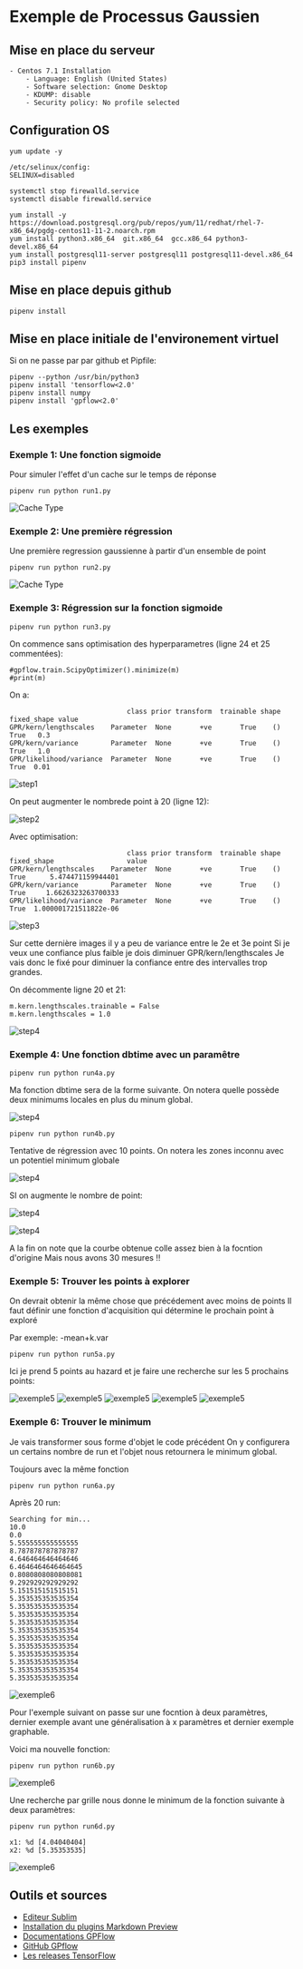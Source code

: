 # Exemple de Processus Gaussien

## Mise en place du serveur

```
- Centos 7.1 Installation
	- Language: English (United States)
	- Software selection: Gnome Desktop
	- KDUMP: disable
	- Security policy: No profile selected
```

## Configuration OS

```
yum update -y

/etc/selinux/config:
SELINUX=disabled

systemctl stop firewalld.service
systemctl disable firewalld.service

yum install -y https://download.postgresql.org/pub/repos/yum/11/redhat/rhel-7-x86_64/pgdg-centos11-11-2.noarch.rpm
yum install python3.x86_64  git.x86_64  gcc.x86_64 python3-devel.x86_64 
yum install postgresql11-server postgresql11 postgresql11-devel.x86_64
pip3 install pipenv
```

## Mise en place depuis github

```
pipenv install
```

## Mise en place initiale de l'environement virtuel

Si on ne passe par par github et Pipfile:

```
pipenv --python /usr/bin/python3
pipenv install 'tensorflow<2.0'
pipenv install numpy
pipenv install 'gpflow<2.0'
```

## Les exemples

### Exemple 1: Une fonction sigmoide 

Pour simuler l'effet d'un cache sur le temps de réponse

```
pipenv run python run1.py
```

![Cache Type](exemple1/cache_type.png)

### Exemple 2: Une première régression

Une première regression gaussienne à partir d'un ensemble de point

```
pipenv run python run2.py
```

![Cache Type](exemple2/first_regression.png)

### Exemple 3: Régression sur la fonction sigmoide

```
pipenv run python run3.py
```

On commence sans optimisation des hyperparametres (ligne 24 et 25 commentées):

```
#gpflow.train.ScipyOptimizer().minimize(m)
#print(m)
```

On a:
```
                             class prior transform  trainable shape  fixed_shape value
GPR/kern/lengthscales    Parameter  None       +ve       True    ()         True   0.3
GPR/kern/variance        Parameter  None       +ve       True    ()         True   1.0
GPR/likelihood/variance  Parameter  None       +ve       True    ()         True  0.01
```

![step1](exemple3/sigmoide_step1.png)

On peut augmenter le nombrede point à 20 (ligne 12):

![step2](exemple3/sigmoide_step2.png)

Avec optimisation:
```
                             class prior transform  trainable shape  fixed_shape                  value
GPR/kern/lengthscales    Parameter  None       +ve       True    ()         True      5.474471159944401
GPR/kern/variance        Parameter  None       +ve       True    ()         True     1.6626323263700333
GPR/likelihood/variance  Parameter  None       +ve       True    ()         True  1.000001721511822e-06
```

![step3](exemple3/sigmoide_step3.png)

Sur cette dernière images il y a peu de variance entre le 2e et 3e point
Si je veux une confiance plus faible je dois diminuer GPR/kern/lengthscales
Je vais donc le fixé pour diminuer la confiance entre des intervalles trop grandes.

On décommente ligne 20 et 21: 

```
m.kern.lengthscales.trainable = False
m.kern.lengthscales = 1.0
```
![step4](exemple3/sigmoide_step4.png)
 
### Exemple 4: Une fonction dbtime avec un paramêtre

```
pipenv run python run4a.py
```

Ma fonction dbtime sera de la forme suivante.
On notera quelle possède deux minimums locales en plus du minum global.

![step4](exemple4/dbtime1.png)

```
pipenv run python run4b.py
```

Tentative de régression avec 10 points. On notera les zones inconnu avec un potentiel minimum globale

![step4](exemple4/dbtime2.png)

SI on augmente le nombre de point:

![step4](exemple4/dbtime3.png)

![step4](exemple4/dbtime4.png)

A la fin on note que la courbe obtenue colle assez bien à la focntion d'origine
Mais nous avons 30 mesures !!

### Exemple 5: Trouver les points à explorer

On devrait obtenir la même chose que précédement avec moins de points
Il faut définir une fonction d'acquisition qui détermine le prochain point à exploré

Par exemple: -mean+k.var

```
pipenv run python run5a.py
```

Ici je prend 5 points au hazard et je faire une recherche sur les 5 prochains points:

![exemple5](exemple5/run0.png)
![exemple5](exemple5/run1.png)
![exemple5](exemple5/run2.png)
![exemple5](exemple5/run3.png)
![exemple5](exemple5/run4.png)

### Exemple 6: Trouver le minimum

Je vais transformer sous forme d'objet le code précédent
On y configurera un certains nombre de run et l'objet nous retournera le minimum global.

Toujours avec la même fonction

```
pipenv run python run6a.py
```

Après 20 run:

```
Searching for min...
10.0
0.0
5.555555555555555
8.787878787878787
4.646464646464646
6.4646464646464645
0.8080808080808081
9.292929292929292
5.151515151515151
5.353535353535354
5.353535353535354
5.353535353535354
5.353535353535354
5.353535353535354
5.353535353535354
5.353535353535354
5.353535353535354
5.353535353535354
5.353535353535354
5.353535353535354
```

![exemple6](exemple6/result6a_20.png)

Pour l'exemple suivant on passe sur une focntion à deux paramètres, dernier exemple avant une généralisation à x paramètres et dernier exemple graphable.

Voici ma nouvelle fonction:

```
pipenv run python run6b.py
```

![exemple6](exemple6/dbtime2.png)


Une recherche par grille nous donne le minimum de la fonction suivante à deux paramètres:

```
pipenv run python run6d.py
```

```
x1: %d [4.04040404]
x2: %d [5.35353535]
```

![exemple6](exemple6/dbtime.png)

## Outils et sources

* [Editeur Sublim](https://www.sublimetext.com/)
* [Installation du plugins Markdown Preview](http://plaintext-productivity.net/2-04-how-to-set-up-sublime-text-for-markdown-editing.html)
* [Documentations GPFlow](https://gpflow.readthedocs.io/en/stable/index.html)
* [GitHub GPflow](https://github.com/GPflow/GPflow)
* [Les releases TensorFlow](https://pypi.org/project/tensorflow/#history)




